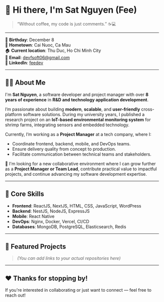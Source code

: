 # 👋 Hi there, I'm Sat Nguyen (Fee)

> “Without coffee, my code is just comments.” ☕💻

---

🎂 **Birthday**: December 8  
📍 **Hometown**: Cai Nuoc, Ca Mau  
🏠 **Current location**: Thu Duc, Ho Chi Minh City  
📧 **Email**: devfsoft06@gmail.com  
🔗 **LinkedIn**: [feedev](https://www.linkedin.com/in/feedev)

---

## 👨‍💻 About Me

I'm **Sat Nguyen**, a software developer and project manager with over **8 years of experience** in **R&D and technology application development**.

I’m passionate about building **modern**, **scalable**, and **user-friendly** cross-platform software solutions. During my university years, I published a research project on an **IoT-based environmental monitoring system** for shrimp farms, integrating sensors and embedded technology.

Currently, I’m working as a **Project Manager** at a tech company, where I:
- Coordinate frontend, backend, mobile, and DevOps teams.
- Ensure delivery quality from concept to production.
- Facilitate communication between technical teams and stakeholders.

🎯 I'm looking for a new collaborative environment where I can grow further as a **Project Manager or Team Lead**, contribute practical value to impactful projects, and continue advancing my software development expertise.

---

## 🧠 Core Skills

- **Frontend**: ReactJS, NextJS, HTML, CSS, JavaScript, WordPress  
- **Backend**: NestJS, NodeJS, ExpressJS  
- **Mobile**: React Native  
- **DevOps**: Nginx, Docker, Vercel, CI/CD  
- **Databases**: MongoDB, PostgreSQL, Elasticsearch, Redis

---

## 🚀 Featured Projects
> *(You can add links to your actual repositories here)*

---

## ❤️ Thanks for stopping by!
If you're interested in collaborating or just want to connect — feel free to reach out!
